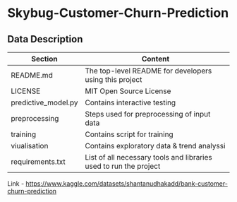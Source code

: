 # Skybug-Customer-Churn-Prediction

## Data Description
| Section         |    Content                                              |
|-----------------|---------------------------------------------------------|
| README.md       |The top-level README for developers using this project   | 
| LICENSE         | MIT Open Source License                                 |
|predictive_model.py | Contains interactive testing                         |
|preprocessing    |Steps used for preprocessing of input data               |
| training        | Contains script for training                            |
|viualisation     | Contains exploratory data & trend analyssi              |
|requirements.txt |List of all necessary tools and libraries used to run the project|


Link - https://www.kaggle.com/datasets/shantanudhakadd/bank-customer-churn-prediction
